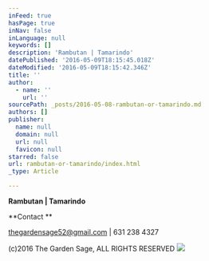 ```yaml
---
inFeed: true
hasPage: true
inNav: false
inLanguage: null
keywords: []
description: 'Rambutan | Tamarindo'
datePublished: '2016-05-09T18:15:45.018Z'
dateModified: '2016-05-09T18:15:42.346Z'
title: ''
author:
  - name: ''
    url: ''
sourcePath: _posts/2016-05-08-rambutan-or-tamarindo.md
authors: []
publisher:
  name: null
  domain: null
  url: null
  favicon: null
starred: false
url: rambutan-or-tamarindo/index.html
_type: Article

---
```

**Rambutan | Tamarindo**

**Contact **

thegardensage52@gmail.com | 631 238 4327

(c)2016 The Garden Sage, ALL RIGHTS RESERVED
![](https://the-grid-user-content.s3-us-west-2.amazonaws.com/eb8fd025-842d-4f07-a6d0-00aae5f46c15.jpg)